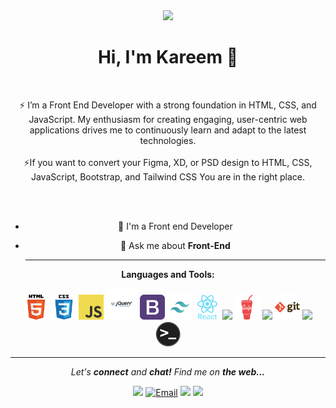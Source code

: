 <div align="center">
<img src="https://i.imgur.com/8MupZHY.gif" width="200px" />
<br>
<h1 align="center">Hi, I'm Kareem 👋</h1>
</p>
<br />
 <p align="center">⚡️ I’m a Front End Developer with a strong foundation in HTML, CSS, and JavaScript. My enthusiasm for creating engaging, user-centric web applications drives me to continuously learn and adapt to the latest technologies.
<br > <br >
⚡️If you want to convert your Figma, XD, or PSD design to HTML, CSS, JavaScript, Bootstrap, and Tailwind CSS
  You are in the right place. </p>
</p>
<br ><br >

- 🔭 I'm a Front end Developer
- 💬 Ask me about **Front-End**

  ***

**Languages and Tools:**


  <div align="center">
  
 <code><img height="40" src="https://raw.githubusercontent.com/github/explore/80688e429a7d4ef2fca1e82350fe8e3517d3494d/topics/html/html.png"></code> <code><img height="40" src="https://raw.githubusercontent.com/github/explore/80688e429a7d4ef2fca1e82350fe8e3517d3494d/topics/css/css.png"></code> 
 <code><img height="40" src="https://raw.githubusercontent.com/github/explore/80688e429a7d4ef2fca1e82350fe8e3517d3494d/topics/javascript/javascript.png"></code>
 <code><img height="50" src="https://raw.githubusercontent.com/github/explore/80688e429a7d4ef2fca1e82350fe8e3517d3494d/topics/jquery/jquery.png"></code>
 <code><img height="40" src="https://raw.githubusercontent.com/github/explore/80688e429a7d4ef2fca1e82350fe8e3517d3494d/topics/bootstrap/bootstrap.png"></code>
 <code><img height="40" src="https://raw.githubusercontent.com/github/explore/80688e429a7d4ef2fca1e82350fe8e3517d3494d/topics/tailwind/tailwind.png"></code> 
 <code><img height="40" src="https://raw.githubusercontent.com/devicons/devicon/master/icons/react/react-original-wordmark.svg"></code>
 <code><img height="40" src="https://raw.githubusercontent.com/reactjs/redux/master/logo/logo.png"></code>
  <code><img height="40" src="https://raw.githubusercontent.com/github/explore/80688e429a7d4ef2fca1e82350fe8e3517d3494d/topics/gulp/gulp.png"></code> 
  <code><img height="40" src="https://raw.githubusercontent.com/pugjs/pug-logo/master/PNG/pug-final-logo_-colour-128.png"></code>
 <code><img height="40" src="https://raw.githubusercontent.com/github/explore/80688e429a7d4ef2fca1e82350fe8e3517d3494d/topics/git/git.png"></code> 
 <code><img height="40" src="https://raw.githubusercontent.com/jmnote/z-icons/master/svg/github.svg"></code>
 <code><img height="40" src="https://raw.githubusercontent.com/github/explore/80688e429a7d4ef2fca1e82350fe8e3517d3494d/topics/terminal/terminal.png"></code>

  </div>
  
  ***
  
<p align="center">
  <i>Let's <b>connect</b> and <b>chat!</b> Find me on <b>the web...</b></i>
  
<p align="center">   
    <a href="https://www.linkedin.com/in/kareem-el-kassas/"><img src="https://img.shields.io/badge/Linkedin-%230177B5?style=flat&logo=linkedin&logoColor=white"/></a>
    <a href="mailto:kareemreda267@gmail.com" target="_blank"><img src="https://img.shields.io/badge/-Gmail-c14438?style=flat-square&logo=Gmail&logoColor=white" alt="Email"></a>
    <a href="https://www.instagram.com/kar_eem_55/"><img src="https://img.shields.io/badge/instagram-%23E4415F?style=flat&logo=instagram&logoColor=white"/></a>
    <a href="https://wa.me/201093525198"><img src="https://img.shields.io/badge/WhatsApp-25D366?logo=whatsapp&logoColor=fff&style=flat"/></a>
  </a>

</p>

<!---
DevKareemReda/DevKareemReda is a ✨ special ✨ repository because its `README.md` (this file) appears on your GitHub profile.
You can click the Preview link to take a look at your changes.
--->
